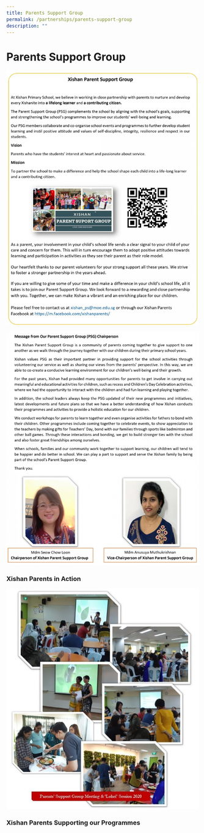 ```yaml
---
title: Parents Support Group
permalink: /partnerships/parents-support-group
description: ""
---
```

# **Parents Support Group**

![](/images/psg%20PAGE%201-%2017%20nOV.jpg)

![](/images/psg%20PAGE%202-%2017%20nOV.jpg)

### Xishan Parents in Action

![](/images/PSG%20June%20Update%20(3).jpg)

### Xishan Parents Supporting our Programmes